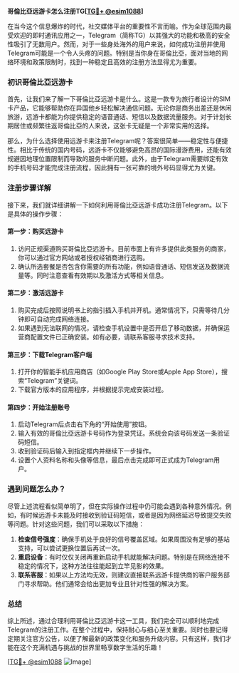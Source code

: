**哥倫比亞远游卡怎么注册TG[[TG💪+ @esim1088](https://t.me/s/esim1088)]**

在当今这个信息爆炸的时代，社交媒体平台的重要性不言而喻。作为全球范围内最受欢迎的即时通讯应用之一，Telegram（简称TG）以其强大的功能和极高的安全性吸引了无数用户。然而，对于一些身处海外的用户来说，如何成功注册并使用Telegram可能是一个令人头疼的问题。特别是当你身在哥倫比亞，面对当地的网络环境和政策限制时，找到一种稳定且高效的注册方法显得尤为重要。

### 初识哥倫比亞远游卡

首先，让我们来了解一下哥倫比亞远游卡是什么。这是一款专为旅行者设计的SIM卡产品，它能够帮助你在异国他乡轻松解决通信问题。无论你是商务出差还是休闲旅游，远游卡都能为你提供稳定的语音通话、短信以及数据流量服务。对于计划长期居住或频繁往返哥倫比亞的人来说，这张卡无疑是一个非常实用的选择。

那么，为什么选择使用远游卡来注册Telegram呢？答案很简单——稳定性与便捷性。相比于传统的国内号码，远游卡不仅能够避免高昂的国际漫游费用，还能有效规避因地理位置限制而导致的服务中断问题。此外，由于Telegram需要绑定有效的手机号码才能完成注册流程，因此拥有一张可靠的境外号码显得尤为关键。

### 注册步骤详解

接下来，我们就详细讲解一下如何利用哥倫比亞远游卡成功注册Telegram。以下是具体的操作步骤：

#### 第一步：购买远游卡
1. 访问正规渠道购买哥倫比亞远游卡。目前市面上有许多提供此类服务的商家，你可以通过官方网站或者授权经销商进行选购。
2. 确认所选套餐是否包含你需要的所有功能，例如语音通话、短信发送及数据流量等。同时注意查看有效期以及激活方式等相关信息。

#### 第二步：激活远游卡
1. 购买完成后按照说明书上的指引插入手机并开机。通常情况下，只需等待几分钟即可自动完成网络连接。
2. 如果遇到无法联网的情况，请检查手机设置中是否开启了移动数据，并确保运营商配置文件已正确安装。如有必要，请联系客服寻求技术支持。

#### 第三步：下载Telegram客户端
1. 打开你的智能手机应用商店（如Google Play Store或Apple App Store），搜索“Telegram”关键词。
2. 下载官方版本的应用程序，并根据提示完成安装过程。

#### 第四步：开始注册账号
1. 启动Telegram后点击右下角的“开始使用”按钮。
2. 输入有效的哥倫比亞远游卡号码作为登录凭证。系统会向该号码发送一条验证码短信。
3. 收到验证码后输入到指定框内并继续下一步操作。
4. 设置个人资料名称和头像等信息，最后点击完成即可正式成为Telegram用户。

### 遇到问题怎么办？

尽管上述流程看似简单明了，但在实际操作过程中仍可能会遇到各种意外情况。例如，有时候远游卡未能及时接收到验证码短信，或者是因为网络延迟导致提交失败等问题。针对这些问题，我们可以采取以下措施：

1. **检查信号强度**：确保手机处于良好的信号覆盖区域。如果周围没有足够的基站支持，可以尝试更换位置后再试一次。
2. **重启设备**：有时仅仅关闭再重新启动手机就能解决问题。特别是在网络连接不稳定的情况下，这种方法往往能起到立竿见影的效果。
3. **联系客服**：如果以上方法均无效，则建议直接联系远游卡提供商的客户服务部门寻求帮助。他们通常会给出更加专业且针对性强的解决方案。

### 总结

综上所述，通过合理利用哥倫比亞远游卡这一工具，我们完全可以顺利地完成Telegram的注册工作。在整个过程中，保持耐心与细心至关重要。同时也要记得定期关注官方公告，以便了解最新的政策变化和服务升级内容。只有这样，我们才能在这个充满机遇与挑战的世界里畅享数字生活的乐趣！

[[TG💪+ @esim1088](https://t.me/s/esim1088) ![Image](https://i.postimg.cc/4NQfJmqS/Snipaste-2025-05-13-00-14-12.png)]
